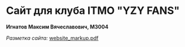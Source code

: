 # Cайт для клуба ITMO "YZY FANS"
**Игнатов Максим Вячеславович, M3004**

*Разметка сайта:*  [website_markup.pdf](https://github.com/user-attachments/files/17094554/website_markup.pdf)
